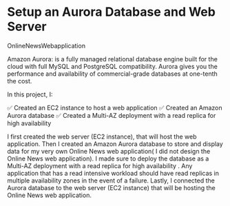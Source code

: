 # Setup an Aurora Database and Web Server
 OnlineNewsWebapplication

Amazon Aurora: is a fully managed relational database engine built for the cloud with full MySQL and PostgreSQL compatibility. Aurora gives you the performance and availability of commercial-grade databases at one-tenth the cost.

In this project, I:

✅ Created an EC2 instance to host a web application
✅ Created an Amazon Aurora database 
✅ Created a Multi-AZ deployment with a read replica for high availability 

I first created the web server (EC2 instance), that will host the web application. Then I created an Amazon Aurora database to store and display data for my very own Online News web application( I did not design the Online News web application). I made sure to deploy the database as a Multi-AZ deployment with a read replica for high availability . Any application that has a read intensive workload should have read replicas in multiple availability zones in the event of a failure. Lastly, I connected the Aurora database to the web server (EC2 instance) that will be hosting the Online News web application.